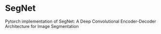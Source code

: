 # SegNet
Pytorch implementation of SegNet: A Deep Convolutional Encoder-Decoder Architecture for Image Segmentation
